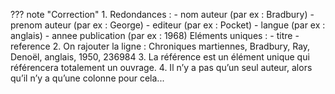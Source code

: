 ??? note "Correction"
    1. Redondances :
        - nom auteur (par ex : Bradbury)
        - prenom auteur (par ex : George)
        - editeur (par ex : Pocket)
        - langue (par ex : anglais)
        - annee publication (par ex : 1968)
    Eléments uniques :
        - titre
        - reference
    2. On rajouter la ligne :
        Chroniques martiennes, Bradbury, Ray, Denoël, anglais, 1950, 236984
    3. La référence est un élément unique qui référencera totalement un ouvrage.
    4. Il n’y a pas qu’un seul auteur, alors qu’il n’y a qu’une colonne pour cela...

